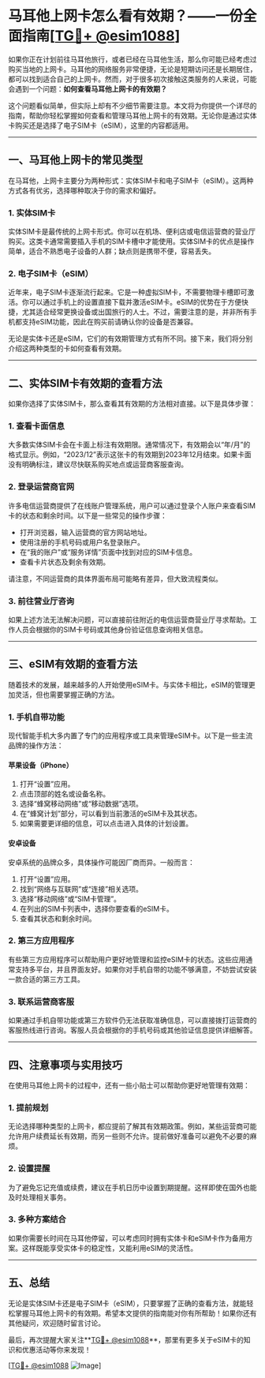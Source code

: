 # 马耳他上网卡怎么看有效期？——一份全面指南[[TG💪+ @esim1088](https://t.me/s/esim1088)]

如果你正在计划前往马耳他旅行，或者已经在马耳他生活，那么你可能已经考虑过购买当地的上网卡。马耳他的网络服务非常便捷，无论是短期访问还是长期居住，都可以找到适合自己的上网卡。然而，对于很多初次接触这类服务的人来说，可能会遇到一个问题：**如何查看马耳他上网卡的有效期？**

这个问题看似简单，但实际上却有不少细节需要注意。本文将为你提供一个详尽的指南，帮助你轻松掌握如何查看和管理马耳他上网卡的有效期。无论你是通过实体卡购买还是选择了电子SIM卡（eSIM），这里的内容都适用。

---

## 一、马耳他上网卡的常见类型

在马耳他，上网卡主要分为两种形式：实体SIM卡和电子SIM卡（eSIM）。这两种方式各有优劣，选择哪种取决于你的需求和偏好。

### 1. 实体SIM卡

实体SIM卡是最传统的上网卡形式。你可以在机场、便利店或电信运营商的营业厅购买。这类卡通常需要插入手机的SIM卡槽中才能使用。实体SIM卡的优点是操作简单，适合不熟悉电子设备的人群；缺点则是携带不便，容易丢失。

### 2. 电子SIM卡（eSIM）

近年来，电子SIM卡逐渐流行起来。它是一种虚拟SIM卡，不需要物理卡槽即可激活。你可以通过手机上的设置直接下载并激活eSIM卡。eSIM的优势在于方便快捷，尤其适合经常更换设备或出国旅行的人士。不过，需要注意的是，并非所有手机都支持eSIM功能，因此在购买前请确认你的设备是否兼容。

无论是实体卡还是eSIM，它们的有效期管理方式有所不同。接下来，我们将分别介绍这两种类型的卡如何查看有效期。

---

## 二、实体SIM卡有效期的查看方法

如果你选择了实体SIM卡，那么查看其有效期的方法相对直接。以下是具体步骤：

### 1. 查看卡面信息

大多数实体SIM卡会在卡面上标注有效期限。通常情况下，有效期会以“年/月”的格式显示。例如，“2023/12”表示这张卡的有效期到2023年12月结束。如果卡面没有明确标注，建议尽快联系购买地点或运营商客服查询。

### 2. 登录运营商官网

许多电信运营商提供了在线账户管理系统，用户可以通过登录个人账户来查看SIM卡的状态和剩余时间。以下是一些常见的操作步骤：

- 打开浏览器，输入运营商的官方网站地址。
- 使用注册的手机号码或用户名登录账户。
- 在“我的账户”或“服务详情”页面中找到对应的SIM卡信息。
- 查看卡片状态及剩余有效期。

请注意，不同运营商的具体界面布局可能略有差异，但大致流程类似。

### 3. 前往营业厅咨询

如果上述方法无法解决问题，可以直接前往附近的电信运营商营业厅寻求帮助。工作人员会根据你的SIM卡号码或其他身份验证信息查询相关信息。

---

## 三、eSIM有效期的查看方法

随着技术的发展，越来越多的人开始使用eSIM卡。与实体卡相比，eSIM的管理更加灵活，但也需要掌握正确的方法。

### 1. 手机自带功能

现代智能手机大多内置了专门的应用程序或工具来管理eSIM卡。以下是一些主流品牌的操作方法：

#### 苹果设备（iPhone）

1. 打开“设置”应用。
2. 点击顶部的姓名或设备名称。
3. 选择“蜂窝移动网络”或“移动数据”选项。
4. 在“蜂窝计划”部分，可以看到当前激活的eSIM卡及其状态。
5. 如果需要更详细的信息，可以点击进入具体的计划设置。

#### 安卓设备

安卓系统的品牌众多，具体操作可能因厂商而异。一般而言：

1. 打开“设置”应用。
2. 找到“网络与互联网”或“连接”相关选项。
3. 选择“移动网络”或“SIM卡管理”。
4. 在列出的SIM卡列表中，选择你要查看的eSIM卡。
5. 查看其状态和剩余时间。

### 2. 第三方应用程序

有些第三方应用程序可以帮助用户更好地管理和监控eSIM卡的状态。这些应用通常支持多平台，并且界面友好。如果你对手机自带的功能不够满意，不妨尝试安装一款合适的第三方工具。

### 3. 联系运营商客服

如果通过手机自带功能或第三方软件仍无法获取准确信息，可以直接拨打运营商的客服热线进行咨询。客服人员会根据你的手机号码或其他验证信息提供详细解答。

---

## 四、注意事项与实用技巧

在使用马耳他上网卡的过程中，还有一些小贴士可以帮助你更好地管理有效期：

### 1. 提前规划

无论选择哪种类型的上网卡，都应提前了解其有效期政策。例如，某些运营商可能允许用户续费延长有效期，而另一些则不允许。提前做好准备可以避免不必要的麻烦。

### 2. 设置提醒

为了避免忘记充值或续费，建议在手机日历中设置到期提醒。这样即使在国外也能及时处理相关事务。

### 3. 多种方案结合

如果你需要长时间在马耳他停留，可以考虑同时拥有实体卡和eSIM卡作为备用方案。这样既能享受实体卡的稳定性，又能利用eSIM的灵活性。

---

## 五、总结

无论是实体SIM卡还是电子SIM卡（eSIM），只要掌握了正确的查看方法，就能轻松掌握马耳他上网卡的有效期。希望本文提供的指南能对你有所帮助！如果你还有其他疑问，欢迎随时留言讨论。

最后，再次提醒大家关注**[TG💪+ @esim1088](https://t.me/s/esim1088)**，那里有更多关于eSIM卡的知识和优惠活动等你来发现！

[[TG💪+ @esim1088](https://t.me/s/esim1088) ![Image](https://i.postimg.cc/4NQfJmqS/Snipaste-2025-05-13-00-14-12.png)]